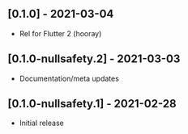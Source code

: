 ## [0.1.0] - 2021-03-04
* Rel for Flutter 2 (hooray)

## [0.1.0-nullsafety.2] - 2021-03-03
* Documentation/meta updates

## [0.1.0-nullsafety.1] - 2021-02-28 
* Initial release
